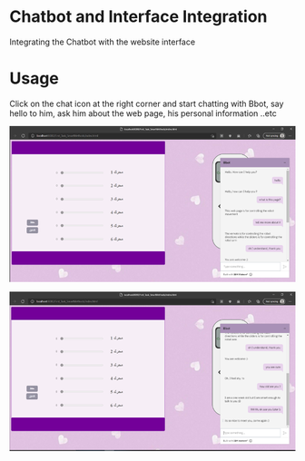 # Chatbot and Interface Integration
Integrating the Chatbot with the website interface

# Usage
Click on the chat icon at the right corner and start chatting with Bbot, say hello to him, ask him about the web page, his personal information ..etc

![ch1](ch1.png)

![ch2](ch2.png)

